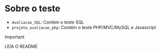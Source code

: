 # Sobre o teste

* ```Avaliacao_SQL```: Contém o teste SQL
* ```projeto_avaliacao_php```: Contém o teste PHP/MVC/MySQL e Javascript

> [!IMPORTANT]
> LEIA O README
